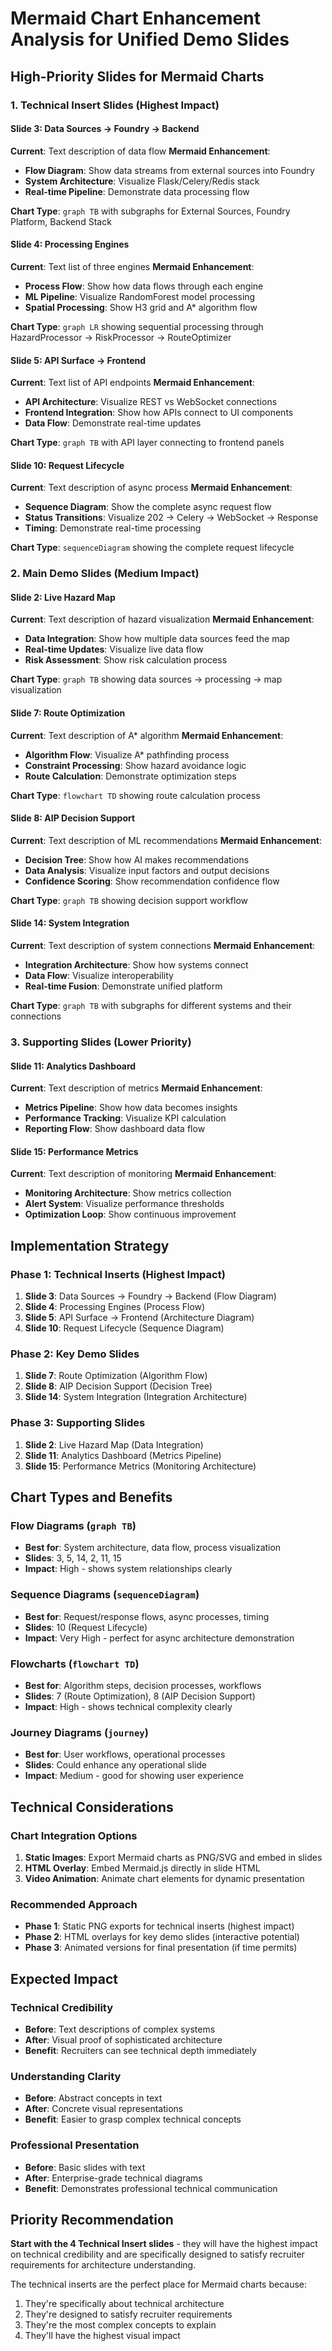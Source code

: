 # Mermaid Chart Enhancement Analysis for Unified Demo Slides

## High-Priority Slides for Mermaid Charts

### **1. Technical Insert Slides (Highest Impact)**

#### **Slide 3: Data Sources → Foundry → Backend**
**Current**: Text description of data flow
**Mermaid Enhancement**: 
- **Flow Diagram**: Show data streams from external sources into Foundry
- **System Architecture**: Visualize Flask/Celery/Redis stack
- **Real-time Pipeline**: Demonstrate data processing flow

**Chart Type**: `graph TB` with subgraphs for External Sources, Foundry Platform, Backend Stack

#### **Slide 4: Processing Engines**
**Current**: Text list of three engines
**Mermaid Enhancement**:
- **Process Flow**: Show how data flows through each engine
- **ML Pipeline**: Visualize RandomForest model processing
- **Spatial Processing**: Show H3 grid and A* algorithm flow

**Chart Type**: `graph LR` showing sequential processing through HazardProcessor → RiskProcessor → RouteOptimizer

#### **Slide 5: API Surface → Frontend**
**Current**: Text list of API endpoints
**Mermaid Enhancement**:
- **API Architecture**: Visualize REST vs WebSocket connections
- **Frontend Integration**: Show how APIs connect to UI components
- **Data Flow**: Demonstrate real-time updates

**Chart Type**: `graph TB` with API layer connecting to frontend panels

#### **Slide 10: Request Lifecycle**
**Current**: Text description of async process
**Mermaid Enhancement**:
- **Sequence Diagram**: Show the complete async request flow
- **Status Transitions**: Visualize 202 → Celery → WebSocket → Response
- **Timing**: Demonstrate real-time processing

**Chart Type**: `sequenceDiagram` showing the complete request lifecycle

### **2. Main Demo Slides (Medium Impact)**

#### **Slide 2: Live Hazard Map**
**Current**: Text description of hazard visualization
**Mermaid Enhancement**:
- **Data Integration**: Show how multiple data sources feed the map
- **Real-time Updates**: Visualize live data flow
- **Risk Assessment**: Show risk calculation process

**Chart Type**: `graph TB` showing data sources → processing → map visualization

#### **Slide 7: Route Optimization**
**Current**: Text description of A* algorithm
**Mermaid Enhancement**:
- **Algorithm Flow**: Visualize A* pathfinding process
- **Constraint Processing**: Show hazard avoidance logic
- **Route Calculation**: Demonstrate optimization steps

**Chart Type**: `flowchart TD` showing route calculation process

#### **Slide 8: AIP Decision Support**
**Current**: Text description of ML recommendations
**Mermaid Enhancement**:
- **Decision Tree**: Show how AI makes recommendations
- **Data Analysis**: Visualize input factors and output decisions
- **Confidence Scoring**: Show recommendation confidence flow

**Chart Type**: `graph TB` showing decision support workflow

#### **Slide 14: System Integration**
**Current**: Text description of system connections
**Mermaid Enhancement**:
- **Integration Architecture**: Show how systems connect
- **Data Flow**: Visualize interoperability
- **Real-time Fusion**: Demonstrate unified platform

**Chart Type**: `graph TB` with subgraphs for different systems and their connections

### **3. Supporting Slides (Lower Priority)**

#### **Slide 11: Analytics Dashboard**
**Current**: Text description of metrics
**Mermaid Enhancement**:
- **Metrics Pipeline**: Show how data becomes insights
- **Performance Tracking**: Visualize KPI calculation
- **Reporting Flow**: Show dashboard data flow

#### **Slide 15: Performance Metrics**
**Current**: Text description of monitoring
**Mermaid Enhancement**:
- **Monitoring Architecture**: Show metrics collection
- **Alert System**: Visualize performance thresholds
- **Optimization Loop**: Show continuous improvement

## Implementation Strategy

### **Phase 1: Technical Inserts (Highest Impact)**
1. **Slide 3**: Data Sources → Foundry → Backend (Flow Diagram)
2. **Slide 4**: Processing Engines (Process Flow)
3. **Slide 5**: API Surface → Frontend (Architecture Diagram)
4. **Slide 10**: Request Lifecycle (Sequence Diagram)

### **Phase 2: Key Demo Slides**
1. **Slide 7**: Route Optimization (Algorithm Flow)
2. **Slide 8**: AIP Decision Support (Decision Tree)
3. **Slide 14**: System Integration (Integration Architecture)

### **Phase 3: Supporting Slides**
1. **Slide 2**: Live Hazard Map (Data Integration)
2. **Slide 11**: Analytics Dashboard (Metrics Pipeline)
3. **Slide 15**: Performance Metrics (Monitoring Architecture)

## Chart Types and Benefits

### **Flow Diagrams (`graph TB`)**
- **Best for**: System architecture, data flow, process visualization
- **Slides**: 3, 5, 14, 2, 11, 15
- **Impact**: High - shows system relationships clearly

### **Sequence Diagrams (`sequenceDiagram`)**
- **Best for**: Request/response flows, async processes, timing
- **Slides**: 10 (Request Lifecycle)
- **Impact**: Very High - perfect for async architecture demonstration

### **Flowcharts (`flowchart TD`)**
- **Best for**: Algorithm steps, decision processes, workflows
- **Slides**: 7 (Route Optimization), 8 (AIP Decision Support)
- **Impact**: High - shows technical complexity clearly

### **Journey Diagrams (`journey`)**
- **Best for**: User workflows, operational processes
- **Slides**: Could enhance any operational slide
- **Impact**: Medium - good for showing user experience

## Technical Considerations

### **Chart Integration Options**
1. **Static Images**: Export Mermaid charts as PNG/SVG and embed in slides
2. **HTML Overlay**: Embed Mermaid.js directly in slide HTML
3. **Video Animation**: Animate chart elements for dynamic presentation

### **Recommended Approach**
- **Phase 1**: Static PNG exports for technical inserts (highest impact)
- **Phase 2**: HTML overlays for key demo slides (interactive potential)
- **Phase 3**: Animated versions for final presentation (if time permits)

## Expected Impact

### **Technical Credibility**
- **Before**: Text descriptions of complex systems
- **After**: Visual proof of sophisticated architecture
- **Benefit**: Recruiters can see technical depth immediately

### **Understanding Clarity**
- **Before**: Abstract concepts in text
- **After**: Concrete visual representations
- **Benefit**: Easier to grasp complex technical concepts

### **Professional Presentation**
- **Before**: Basic slides with text
- **After**: Enterprise-grade technical diagrams
- **Benefit**: Demonstrates professional technical communication

## Priority Recommendation

**Start with the 4 Technical Insert slides** - they will have the highest impact on technical credibility and are specifically designed to satisfy recruiter requirements for architecture understanding.

The technical inserts are the perfect place for Mermaid charts because:
1. They're specifically about technical architecture
2. They're designed to satisfy recruiter requirements
3. They're the most complex concepts to explain
4. They'll have the highest visual impact
